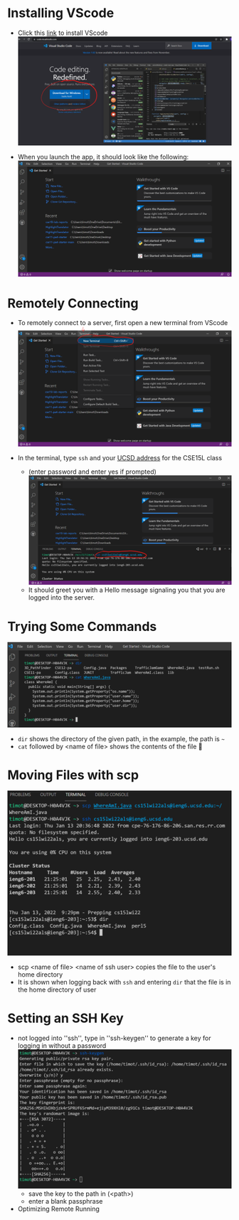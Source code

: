 # Installing VScode
* Click this [link](https://code.visualstudio.com/) to install VScode
![VSCode1](VSCodeDownloadPage.png)

* When you launch the app, it should look like the following:
![VSCode2](VSCodeAppLaunch.png)

#  Remotely Connecting
* To remotely connect to a server, first open a new terminal from VScode
![RemotelyConnecting1](VSCodeOpenTerminal.png)

* In the terminal, type ``ssh`` and your [UCSD address](https://sdacs.ucsd.edu/~icc/index.php) for the CSE15L class 
  * (enter password and enter yes if prompted)
![RemotelyConnecting2](TerminalSsh.png)
  * It should greet you with a Hello message signaling you that you are logged into the server.
 
# Trying Some Commands
 ![Commands](CommandLineCommands.png)
 * ``dir`` shows the directory of the given path, in the example, the path is ``~``
 * ``cat`` followed by \<name of file\> shows the contents of the file 📂 
 
# Moving Files with scp
 ![scp](scp.png)
 * scp \<name of file\> \<name of ssh user\> copies the file to the user's home directory
 * It is shown when logging back with ``ssh`` and entering ``dir`` that the file is in the home directory of user

# Setting an SSH Key
* not logged into ''ssh'', type in ''ssh-keygen'' to generate a key for logging in without a password
![key-gen](key-gen.png)
  * save the key to the path in (\<path\>)
  * enter a blank passphrase
* Optimizing Remote Running
